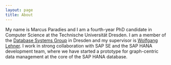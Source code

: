 ```yaml
---
layout: page
title: About
---
```


My name is Marcus Paradies and I am a fourth-year PhD candidate in Computer Science at the Technische Universität Dresden. 
I am a member of the [Database Systems Group](https://wwwdb.inf.tu-dresden.de/) in Dresden and my 
supervisor is [Wolfgang Lehner](https://wwwdb.inf.tu-dresden.de/team/head/prof-dr-ing-wolfgang-lehner/). 
I work in strong collaboration with SAP SE and the SAP HANA development team, where we have started a 
prototype for graph-centric data management at the core of the SAP HANA database.